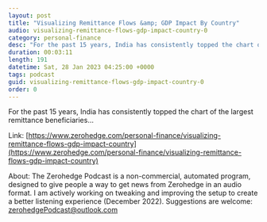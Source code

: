 ```yaml
---
layout: post
title: "Visualizing Remittance Flows &amp; GDP Impact By Country"
audio: visualizing-remittance-flows-gdp-impact-country-0
category: personal-finance
desc: "For the past 15 years, India has consistently topped the chart of the largest remittance beneficiaries..."
duration: 00:03:11
length: 191
datetime: Sat, 28 Jan 2023 04:25:00 +0000
tags: podcast
guid: visualizing-remittance-flows-gdp-impact-country-0
order: 0
---
```

For the past 15 years, India has consistently topped the chart of the largest remittance beneficiaries...

Link: [https://www.zerohedge.com/personal-finance/visualizing-remittance-flows-gdp-impact-country](https://www.zerohedge.com/personal-finance/visualizing-remittance-flows-gdp-impact-country)

About: The Zerohedge Podcast is a non-commercial, automated program, designed to give people a way to get news from Zerohedge in an audio format.  I am actively working on tweaking and improving the setup to create a better listening experience (December 2022).  Suggestions are welcome: [zerohedgePodcast@outlook.com](mailto:zerohedgePodcast@outlook.com)